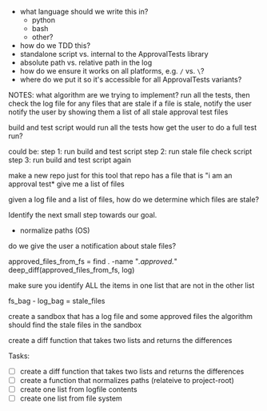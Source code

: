 - what language should we write this in?
    - python
    - bash
    - other?
- how do we TDD this?
- standalone script vs. internal to the ApprovalTests library
- absolute path vs. relative path in the log
- how do we ensure it works on all platforms, e.g. `/` vs. `\`?
- where do we put it so it's accessible for all ApprovalTests variants?

NOTES:
what algorithm are we trying to implement?
run all the tests, then check the log file for any files that are stale
if a file is stale,  notify the user
notify the user by showing them a list of all stale approval test files

build and test script would run all the tests
how get the user to  do a full test run?

could be:
step 1: run build and test script
step 2: run stale file check script
step 3: run build and test script again

make a new repo just for this tool
that repo has a file that is "i am an approval test*
give me a list of files

given a log file and a list of files, how do we determine which files are stale?


Identify the next small step towards our goal.
- normalize paths (OS)

do we give the user a notification about stale files?

approved_files_from_fs = find . -name "*.approved.*"
deep_diff(approved_files_from_fs, log)

make sure you identify ALL the items in one list that are not in the other list

fs_bag - log_bag = stale_files

create a sandbox that has a log file and some approved files
the algorithm should find the stale files in the sandbox

create a diff function that takes two lists and returns the differences

Tasks:
- [ ] create a diff function that takes two lists and returns the differences
- [ ] create a function that normalizes paths (relateive to project-root)
- [ ] create one list from logfile contents
- [ ] create one list from file system
